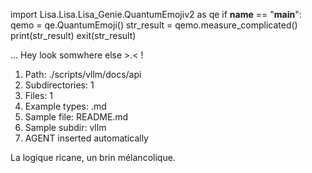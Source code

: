 
import Lisa.Lisa.Lisa_Genie.QuantumEmojiv2 as qe
if __name__ == "__main__":
  qemo = qe.QuantumEmoji()
  str_result = qemo.measure_complicated()
  print(str_result)
  exit(str_result)

... Hey look somwhere else >.< !

1. Path: ./scripts/vllm/docs/api
2. Subdirectories: 1
3. Files: 1
4. Example types: .md
5. Sample file: README.md
6. Sample subdir: vllm
7. AGENT inserted automatically

La logique ricane, un brin mélancolique.
